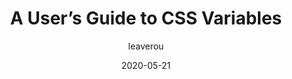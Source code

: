 ---
author: leaverou
date: 2020-05-21
publisher: incrementmag
tags:
  - css
  - custom-properties
target_url: https://increment.com/frontend/a-users-guide-to-css-variables/
title: A User’s Guide to CSS Variables
---